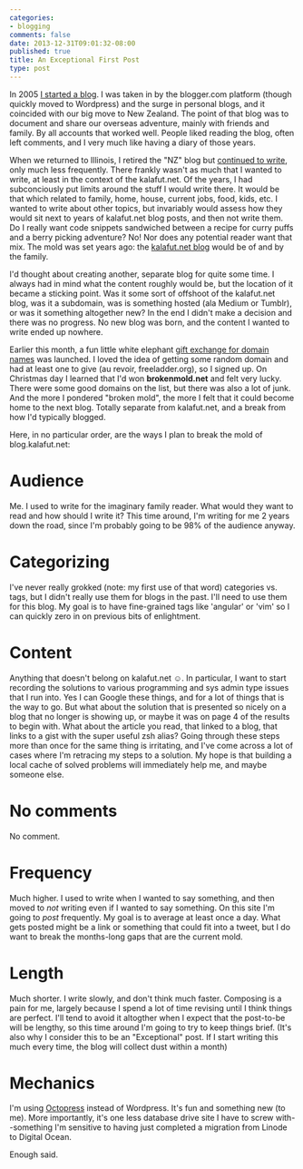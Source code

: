 ```yaml
---
categories:
- blogging
comments: false
date: 2013-12-31T09:01:32-08:00
published: true
title: An Exceptional First Post
type: post
---
```


In 2005 [I started a blog](http://nz.kalafut.net/?p=3). I was taken in by the blogger.com platform (though
quickly moved to Wordpress) and the surge in personal blogs, and it coincided with our big move to New
Zealand. The point of that blog was to document and share our overseas adventure, mainly with friends and
family. By all accounts that worked well.  People liked reading the blog, often left comments, and I very much
like having a diary of those years.

When we returned to Illinois, I retired the "NZ" blog but [continued to write](http://pd.kalafut.net/), only
much less frequently. There frankly wasn't as much that I wanted to write, at least in the context of the
kalafut.net. Of the years, I had subconciously put limits around the stuff I would write there. It would be
that which related to family, home, house, current jobs, food, kids, etc. I wanted to write about other
topics, but invariably would assess how they would sit next to years of kalafut.net blog posts, and then
not write them. Do I really want code snippets sandwiched between a recipe for curry puffs and a berry picking
adventure? No! Nor does any potential reader want that mix. The mold was set years ago: the
[kalafut.net blog](http://blog.kalafut.net) would be of and by the family.

I'd thought about creating another, separate blog for quite some time. I always had in mind what the content
roughly would be, but the location of it became a sticking point. Was it some sort of offshoot of the kalafut.net
blog, was it a subdomain, was is something hosted (ala Medium or Tumblr), or was it something altogether new?
In the end I didn't make a decision and there was no progress. No new blog was born, and the content I wanted
to write ended up nowhere.

Earlier this month, a fun little white elephant [gift exchange for domain
names](http://webdomainwhiteelephantexchange.com) was launched. I loved the idea of getting some random domain
and had at least one to give (au revoir, freeladder.org), so I signed up.  On Christmas day I learned that I'd
won __brokenmold.net__ and felt very lucky. There were some good domains on the list, but there was also  a
lot of junk. And the more I pondered "broken mold", the more I felt that it could become home to the
next blog.  Totally separate from kalafut.net, and a break from how I'd typically blogged.

Here, in no particular order, are the ways I plan to break the mold of blog.kalafut.net:

Audience
=======
Me. I used to write for the imaginary family reader. What would they want to read and how should I write it?
This time around, I'm writing for me 2 years down the road, since I'm probably going to be 98% of the audience
anyway.

Categorizing
============
I've never really grokked (note: my first use of that word) categories vs. tags, but I didn't really use them
for blogs in the past. I'll need to use them for this blog. My goal is to have fine-grained tags like 'angular' or 'vim'
so I can quickly zero in on previous bits of enlightment.

Content
=======
Anything that doesn't belong on kalafut.net ☺. In particular, I want to start recording the solutions to
various programming and sys admin type issues that I run into. Yes I can Google these things, and for a lot of
things that is the way to go. But what about the solution that is presented so nicely on a blog that no longer
is showing up, or maybe it was on page 4 of the results to begin with. What about the article you read, that
linked to a blog, that links to a gist with the super useful zsh alias? Going through these steps more than
once for the same thing is irritating, and I've come across a lot of cases where I'm retracing my steps to a
solution. My hope is that building a local cache of solved problems will immediately help me, and maybe someone
else.

No comments
===========
No comment.

Frequency
==========
Much higher. I used to write when I wanted to say something, and then moved to _not_ writing even if I wanted
to say something. On this site I'm going to _post_ frequently. My goal is to average at least once a day. What
gets posted might be a link or something that could fit into a tweet, but I do want to break the months-long
gaps that are the current mold.

Length
======
Much shorter. I write slowly, and don't think much faster. Composing is a pain for me, largely because I spend a
lot of time revising until I think things are perfect. I'll tend to avoid it altogther when I expect that the
post-to-be will be lengthy, so this time around I'm going to try to keep things brief. (It's also why I
consider this to be an "Exceptional" post. If I start writing this much every time, the blog will collect dust
within a month)

Mechanics
=========
I'm using [Octopress](http://octopress.org) instead of Wordpress. It's fun and something new (to me). More
importantly, it's one less database drive site I have to screw with--something I'm sensitive to having just
completed a migration from Linode to Digital Ocean.



Enough said.


